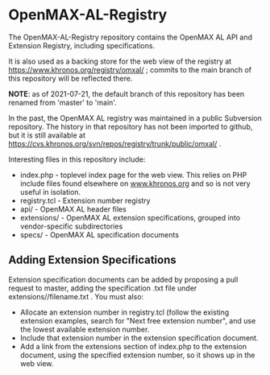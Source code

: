# OpenMAX-AL-Registry

The OpenMAX-AL-Registry repository contains the OpenMAX AL API and Extension
Registry, including specifications.

It is also used as a backing store for the web view of the registry at
https://www.khronos.org/registry/omxal/ ; commits to the main branch of this
repository will be reflected there.

**NOTE**: as of 2021-07-21, the default branch of this repository has
been renamed from 'master' to 'main'.

In the past, the OpenMAX AL registry was maintained in a public Subversion
repository. The history in that repository has not been imported to github,
but it is still available at
https://cvs.khronos.org/svn/repos/registry/trunk/public/omxal/ .

Interesting files in this repository include:

* index.php - toplevel index page for the web view. This relies on PHP
  include files found elsewhere on www.khronos.org and so is not very useful
  in isolation.
* registry.tcl - Extension number registry
* api/ - OpenMAX AL header files
* extensions/ - OpenMAX AL extension specifications, grouped into
  vendor-specific subdirectories
* specs/ - OpenMAX AL specification documents


## Adding Extension Specifications

Extension specification documents can be added by proposing a pull request
to master, adding the specification .txt file under
extensions/<vendor>/filename.txt . You must also:

* Allocate an extension number in registry.tcl (follow the existing
  extension examples, search for "Next free extension number", and use the
  lowest available extension number.
* Include that extension number in the extension specification document.
* Add a link from the extensions section of index.php to the extension
  document, using the specified extension number, so it shows up in the web
  view.
